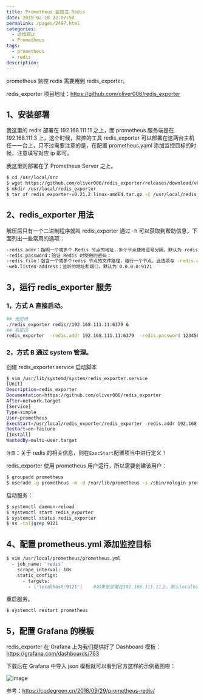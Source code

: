 ```yaml
---
title: Prometheus 监控之 Redis
date: 2019-02-18 22:07:50
permalink: /pages/2497.html
categories:
  - 运维观止
  - Prometheus
tags:
  - prometheus
  - redis
description:
---
```


prometheus 监控 redis 需要用到 redis_exporter。



redis_exporter 项目地址：https://github.com/oliver006/redis_exporter



## 1、安装部署



我这里的 redis 部署在 192.168.111.11 之上，而 prometheus 服务端是在 192.168.111.3 上，这个时候，监控的工具 redis_exporter 可以部署在这两台主机任一一台上，只不过需要注意的是，在配置 prometheus.yaml 添加监控目标的时候，注意填写对应 ip 即可。



我这里则部署在了 Prometheus Server 之上。



```sh
$ cd /usr/local/src
$ wget https://github.com/oliver006/redis_exporter/releases/download/v0.21.2/redis_exporter-v0.21.2.linux-amd64.tar.gz
$ mkdir /usr/local/redis_exporter
$ tar xf redis_exporter-v0.21.2.linux-amd64.tar.gz -C /usr/local/redis_exporter/
```



## 2、redis_exporter 用法



解压后只有一个二进制程序就叫 redis_exporter 通过 -h 可以获取到帮助信息，下面列出一些常用的选项：



```sh
-redis.addr：指明一个或多个 Redis 节点的地址，多个节点使用逗号分隔，默认为 redis://localhost:6379
-redis.password：验证 Redis 时使用的密码；
-redis.file：包含一个或多个redis 节点的文件路径，每行一个节点，此选项与 -redis.addr 互斥。
-web.listen-address：监听的地址和端口，默认为 0.0.0.0:9121
```



## 3，运行 redis_exporter 服务



### 1，方式 A 直接启动。



```sh
## 无密码
./redis_exporter redis//192.168.111.11:6379 &
## 有密码
redis_exporter  -redis.addr 192.168.111.11:6379  -redis.password 123456
```



### 2，方式 B 通过 system 管理。



创建 redis_exporter.service 启动脚本



```sh
$ vim /usr/lib/systemd/system/redis_exporter.service
[Unit]
Description=redis_exporter
Documentation=https://github.com/oliver006/redis_exporter
After=network.target
[Service]
Type=simple
User=prometheus
ExecStart=/usr/local/redis_exporter/redis_exporter -redis.addr 192.168.111.11:6379  -redis.password 123456
Restart=on-failure
[Install]
WantedBy=multi-user.target
```



`注意`：关于 redis 的相关信息，则在`ExecStart`配置项当中进行定义！



redis_exporter 使用 prometheus 用户运行，所以需要创建该用户：



```sh
$ groupadd prometheus
$ useradd -g prometheus -m -d /var/lib/prometheus -s /sbin/nologin prometheus
```



启动服务：



```sh
$ systemctl daemon-reload
$ systemctl start redis_exporter
$ systemctl status redis_exporter
$ ss -tnl|grep 9121
```



## 4、配置 prometheus.yml 添加监控目标



```sh
$ vim /usr/local/prometheus/prometheus.yml
  - job_name: 'redis'
    scrape_interval: 10s
    static_configs:
      - targets:
        - ['localhost:9121']    #如果是部署在192.168.111.11上，那么localhost需要改成192.168.111.11
```



重启服务。



```sh
$ systemctl restart prometheus
```



## 5，配置 Grafana 的模板



redis_exporter 在 Grafana 上为我们提供好了 Dashboard 模板：https://grafana.com/dashboards/763



下载后在 Grafana 中导入 json 模板就可以看到官方这样的示例截图啦：





![image](http://t.eryajf.net/imgs/2021/09/9593ff5ea69b016b.jpg)





参考：https://codegreen.cn/2018/09/29/prometheus-redis/
